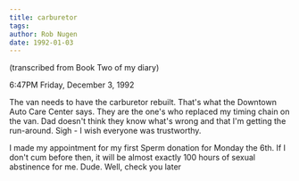 ```yaml
---
title: carburetor
tags: 
author: Rob Nugen
date: 1992-01-03
---
```


<p class=note>(transcribed from Book Two of my diary)</p>

<p class=date>6:47PM Friday, December 3, 1992</p>

<p>The van needs to have the carburetor rebuilt.  That's what the
Downtown Auto Care Center says.  They are the one's who replaced my
timing chain on the van.  Dad doesn't think they know what's wrong and
that I'm getting the run-around.  Sigh - I wish everyone was
trustworthy.

<p>I made my appointment for my first Sperm donation for Monday the
6th.  If I don't cum before then, it will be almost exactly 100 hours
of sexual abstinence for me.  Dude.  Well, check you later
